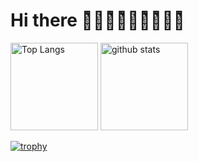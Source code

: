 # Hi there ⋆͛🦖⋆͛⋆͛🦖⋆͛⋆͛🦖⋆͛

<p align="left"> 
  <img alt="Top Langs" height="140px" src="https://github-readme-stats.vercel.app/api/top-langs/?username=KaijuAtUT&layout=compact&show_icons=true&theme=dracula" />
  <img alt="github stats" height="140px" src="https://github-readme-stats.vercel.app/api?username=KaijuAtUT&theme=dracula&show_icons=true" />
</p>

[![trophy](https://github-profile-trophy.vercel.app/?username=KaijuAtUT&theme=onedark&column=8
)](https://github.com/ryo-ma/github-profile-trophy)
